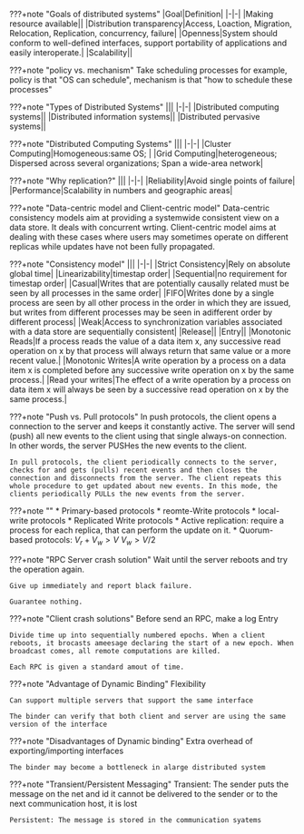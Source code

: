 ???+note "Goals of distributed systems"
    |Goal|Definition|
    |-|-|
    |Making resource available||
    |Distribution transparency|Access, Loaction, Migration, Relocation, Replication, concurrency, failure|
    |Openness|System should conform to well-defined interfaces, support portability of applications and easily interoperate.|
    |Scalability||

???+note "policy vs. mechanism"
    Take scheduling processes for example, policy is that "OS can schedule", mechanism is that "how to schedule these processes"

???+note "Types of Distributed Systems"
    |||
    |-|-|
    |Distributed computing systems||
    |Distributed information systems||
    |Distributed pervasive systems|| 

???+note "Distributed Computing Systems"
    |||
    |-|-| 
    |Cluster Computing|Homogeneous:same OS; |
    |Grid Computing|heterogeneous; Dispersed across several organizations; Span a wide-area network|





???+note "Why replication?"
    |||
    |-|-|
    |Reliability|Avoid single points of failure|
    |Performance|Scalability in numbers and geographic areas|

???+note "Data-centric model and Client-centric model"
    Data-centric consistency models aim at providing a systemwide consistent view on a data store. It deals with concurrent wrting. Client-centric model aims at dealing with these cases where users may sometimes operate on different replicas while updates have not been fully propagated.

???+note "Consistency model"
    |||
    |-|-|
    |Strict Consistency|Rely on absolute global time|
    |Linearizability|timestap order|
    |Sequential|no requirement for timestap order|
    |Casual|Writes that are potentially causally related must be seen by all processes in the same order|
    |FIFO|Writes done by a single process are seen by all other process in the order in which they are issued, but writes from different processes may be seen in adifferent order by different process|
    |Weak|Access to synchronization variables associated with a data store are sequentially consistent|
    |Release||
    |Entry||
    |Monotonic Reads|If a process reads the value of a data item x, any successive read operation on x by that process will always return that same value or a more recent value.|
    |Monotonic Writes|A write operation by a process on a data item x is completed before any successive write operation on x by the same process.|
    |Read your writes|The effect of a write operation by a process on data item x will always be seen by a successive read operation on x by the same process.|

???+note "Push vs. Pull protocols"
    In push protocols, the client opens a connection to the server and keeps it constantly active. The server will send (push) all new events to the client using that single always-on connection. In other words, the server PUSHes the new events to the client.
    
    In pull protocols, the client periodically connects to the server, checks for and gets (pulls) recent events and then closes the connection and disconnects from the server. The client repeats this whole procedure to get updated about new events. In this mode, the clients periodically PULLs the new events from the server.    




???+note ""
    * Primary-based protocols
        * reomte-Write protocols
        * local-write protocols
    * Replicated Write protocols
        * Active replication: require a process for each replica, that can perform the update on it.
        * Quorum-based protocols: $V_r+V_w>V$ $V_w > V/2$


???+note "RPC Server crash solution"
    Wait until the server reboots and try the operation again.

    Give up immediately and report black failure. 

    Guarantee nothing.

???+note "Client crash solutions"
    Before send an RPC, make a log Entry

    Divide time up into sequentially numbered epochs. When a client reboots, it brocasts ameesage declaring the start of a new epoch. When broadcast comes, all remote computations are killed.

    Each RPC is given a standard amout of time.


???+note "Advantage of Dynamic Binding"
    Flexibility

    Can support multiple servers that support the same interface

    The binder can verify that both client and server are using the same version of the interface

???+note "Disadvantages of Dynamic binding"
    Extra overhead of exporting/importing interfaces

    The binder may become a bottleneck in alarge distributed system    

???+note "Transient/Persistent Messaging"
    Transient: The sender puts the message on the net and id it cannot be delivered to the sender or to the next communication host, it is lost

    Persistent: The message is stored in the communication syatems





